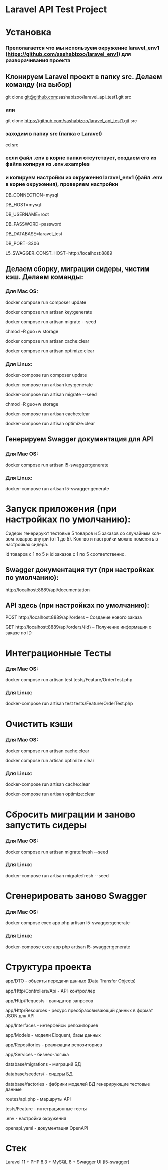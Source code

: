 # Laravel API Test Project

# Установка

### Преполагается что мы используем окружение laravel_env1 (https://github.com/sashabizoo/laravel_env1) для разворачивания проекта

## Клонируем Laravel проект в папку src. Делаем команду (на выбор)

git clone git@github.com:sashabizoo/laravel_api_test1.git src 

### или

git clone https://github.com/sashabizoo/laravel_api_test1.git src

### заходим в папку src (папка с Laravel)

cd src
   
### если файл .env в корне папки отсутствует, создаем его из файла копируя из .env.examples
  
### и копируем настройки из окружения laravel_env1 (файл .env в корне окружения), проверяем настройки

DB_CONNECTION=mysql 

DB_HOST=mysql 

DB_USERNAME=root 

DB_PASSWORD=password 

DB_DATABASE=laravel_test 

DB_PORT=3306

L5_SWAGGER_CONST_HOST=http://localhost:8889

## Делаем сборку, миграции сидеры, чистим кэш. Делаем команды:

### Для Mac OS:

docker compose run composer update

docker compose run artisan key:generate

docker compose run artisan migrate --seed

chmod -R guo+w storage

docker compose run artisan cache:clear

docker compose run artisan optimize:clear

### Для Linux:

docker-compose run composer update

docker-compose run artisan key:generate

docker-compose run artisan migrate --seed

chmod -R guo+w storage

docker-compose run artisan cache:clear

docker-compose run artisan optimize:clear

## Генерируем Swagger документация для API

### Для Mac OS:

docker compose run artisan l5-swagger:generate 

### Для Linux:

docker-compose run artisan l5-swagger:generate 

# Запуск приложения (при настройках по умолчанию):

Сидеры генерируют тестовые 5 товаров и 5 заказов со случайным кол-вом товаров внутри (от 1 до 5). Кол-во и настройки можно поменять в настройках сидера.

id товаров с 1 по 5 и id заказов с 1 по 5 соответственно.

## Swagger документация тут (при настройках по умолчанию):

 http://localhost:8889/api/documentation

## API здесь (при настройках по умолчанию): 

POST http://localhost:8889/api/orders – Создание нового заказа

GET http://localhost:8889/api/orders/{id} – Получение информации о заказе по ID

# Интеграционные Тесты

### Для Mac OS:

docker compose run artisan test tests/Feature/OrderTest.php

### Для Linux:

docker-compose run artisan test tests/Feature/OrderTest.php

# Очистить кэши

### Для Mac OS:

docker compose run artisan cache:clear

docker compose run artisan optimize:clear

### Для Linux:

docker-compose run artisan cache:clear

docker-compose run artisan optimize:clear

# Сбросить миграции и заново запустить сидеры

### Для Mac OS:

docker compose run artisan migrate:fresh --seed

### Для Linux:

docker-compose run artisan migrate:fresh --seed

# Сгенерировать заново Swagger

### Для Mac OS:

docker compose exec app php artisan l5-swagger:generate

### Для Linux:

docker-compose exec app php artisan l5-swagger:generate

# Структура проекта

app/DTO - объекты передачи данных (Data Transfer Objects)

app/Http/Controllers/Api - API-контроллер

app/Http/Requests - валидатор запросов

app/Http/Resources - ресурс преобразовывающий данных в формат JSON для API

app/Interfaces - интерфейсы репозиториев

app/Models - модели Eloquent, базы данных

app/Repositories - реализации репозиториев

app/Services - бизнес-логика

database/migrations - миграций БД

database/seeders/ - сидеры БД

database/factories - фабрики моделей БД генерирующие тестовые данные

routes/api.php - маршруты API

tests/Feature - интеграционные тесты

.env - настройки окружения

openapi.yaml - документация OpenAPI

# Стек

Laravel 11 + PHP 8.3 + MySQL 8 + Swagger UI (l5-swagger)
